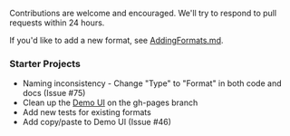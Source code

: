 Contributions are welcome and encouraged. We'll try to respond to pull requests within 24 hours.

If you'd like to add a new format, see [AddingFormats.md](AddingFormats.md).

### Starter Projects
* Naming inconsistency - Change "Type" to "Format" in both code and docs (Issue #75)
* Clean up the [Demo UI](http://lucybot.github.io/api-spec-converter/) on the gh-pages branch
* Add new tests for existing formats
* Add copy/paste to Demo UI (Issue #46)
